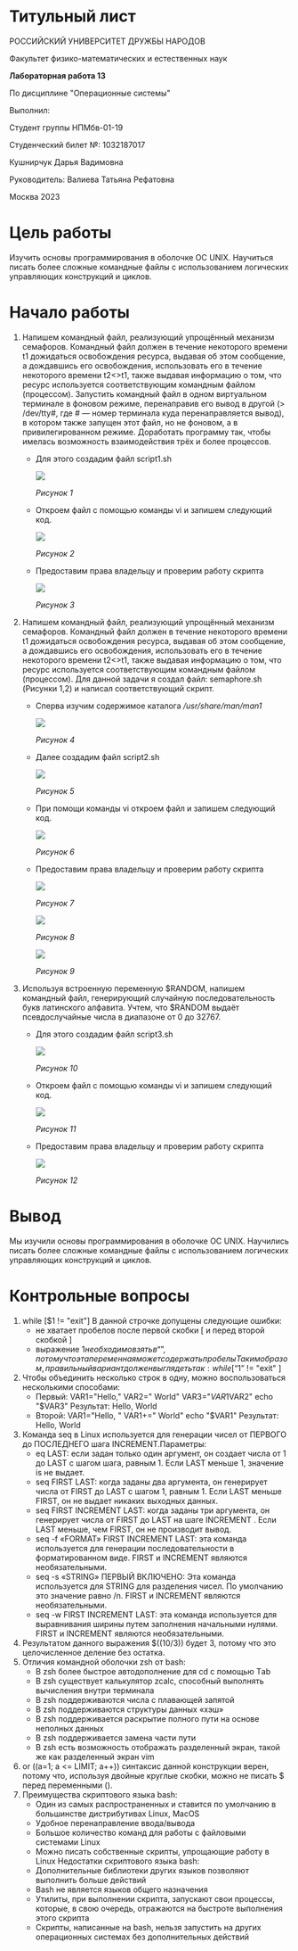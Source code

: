 ﻿# <a name="титульный-лист"></a>**Титульный лист**
РОССИЙСКИЙ УНИВЕРСИТЕТ ДРУЖБЫ НАРОДОВ

Факультет физико-математических и естественных наук




**Лабораторная работа 13**

По дисциплине "Операционные системы"






Выполнил:

Студент группы НПМбв-01-19

Студенческий билет №: 1032187017

Кушнирчук Дарья Вадимовна

Руководитель: Валиева Татьяна Рефатовна











Москва 2023

# <a name="цель-работы"></a>**Цель работы**
Изучить основы программирования в оболочке ОС UNIX. Научиться писать более сложные командные файлы с использованием логических управляющих конструкций и циклов.
# <a name="начало-работы"></a>**Начало работы**
1. Напишем командный файл, реализующий упрощённый механизм семафоров. Командный файл должен в течение некоторого времени t1 дожидаться освобождения ресурса, выдавая об этом сообщение, а дождавшись его освобождения, использовать его в течение некоторого времени t2<>t1, также выдавая информацию о том, что ресурс используется соответствующим командным файлом (процессом). Запустить командный файл в одном виртуальном терминале в фоновом режиме, перенаправив его вывод в другой (> /dev/tty#, где # — номер терминала куда перенаправляется вывод), в котором также запущен этот файл, но не фоновом, а в привилегированном режиме. Доработать программу так, чтобы имелась возможность взаимодействия трёх и более процессов.
   - Для этого создадим файл script1.sh

     ![](Aspose.Words.638a2580-64a7-4180-aead-5a80c2fa5fe6.001.png)

     *Рисунок 1*
   - Откроем файл с помощью команды vi и запишем следующий код.

     ![](Aspose.Words.638a2580-64a7-4180-aead-5a80c2fa5fe6.002.png)

     *Рисунок 2*
   - Предоставим права владельцу и проверим работу скрипта

     ![](Aspose.Words.638a2580-64a7-4180-aead-5a80c2fa5fe6.003.png)

     *Рисунок 3*
1. Напишем командный файл, реализующий упрощённый механизм семафоров. Командный файл должен в течение некоторого времени t1 дожидаться освобождения ресурса, выдавая об этом сообщение, а дождавшись его освобождения, использовать его в течение некоторого времени t2<>t1, также выдавая информацию о том, что ресурс используется соответствующим командным файлом (процессом). Для данной задачи я создал файл: semaphore.sh (Рисунки 1,2) и написал соответствующий скрипт.
   - Сперва изучим содержимое каталога */usr/share/man/man1*

     ![](Aspose.Words.638a2580-64a7-4180-aead-5a80c2fa5fe6.004.png)

     *Рисунок 4*
   - Далее создадим файл script2.sh

     ![](Aspose.Words.638a2580-64a7-4180-aead-5a80c2fa5fe6.005.png)

     *Рисунок 5*
   - При помощи команды vi откроем файл и запишем следующий код.

     ![](Aspose.Words.638a2580-64a7-4180-aead-5a80c2fa5fe6.006.png)

     *Рисунок 6*
   - Предоставим права владельцу и проверим работу скрипта

     ![](Aspose.Words.638a2580-64a7-4180-aead-5a80c2fa5fe6.007.png)

     *Рисунок 7*

     ![](Aspose.Words.638a2580-64a7-4180-aead-5a80c2fa5fe6.008.jpeg)

     *Рисунок 8*

     ![](Aspose.Words.638a2580-64a7-4180-aead-5a80c2fa5fe6.009.jpeg)

     *Рисунок 9*
1. Используя встроенную переменную $RANDOM, напишем командный файл, генерирующий случайную последовательность букв латинского алфавита. Учтем, что $RANDOM выдаёт псевдослучайные числа в диапазоне от 0 до 32767.
   - Для этого создадим файл script3.sh

     ![](Aspose.Words.638a2580-64a7-4180-aead-5a80c2fa5fe6.010.png)

     *Рисунок 10*
   - Откроем файл с помощью команды vi и запишем следующий код.

     ![](Aspose.Words.638a2580-64a7-4180-aead-5a80c2fa5fe6.011.png)

     *Рисунок 11*
   - Предоставим права владельцу и проверим работу скрипта

     ![](Aspose.Words.638a2580-64a7-4180-aead-5a80c2fa5fe6.012.png)

     *Рисунок 12*
# <a name="вывод"></a>**Вывод**
Мы изучили основы программирования в оболочке ОС UNIX. Научились писать более сложные командные файлы с использованием логических управляющих конструкций и циклов.
# <a name="контрольные-вопросы"></a>**Контрольные вопросы**
1. while [$1 != "exit"] В данной строчке допущены следующие ошибки:
   - не хватает пробелов после первой скобки [ и перед второй скобкой ]
   - выражение $1 необходимо взять в “”, потому что эта переменная может содержать пробелы Таким образом, правильный вариант должен выглядеть так: while [ “$1” != "exit" ]
1. Чтобы объединить несколько строк в одну, можно воспользоваться несколькими способами:
   - Первый: VAR1="Hello," VAR2=" World" VAR3="$VAR1$VAR2" echo "$VAR3" Результат: Hello, World
   - Второй: VAR1="Hello, " VAR1+=" World" echo "$VAR1" Результат: Hello, World
1. Команда seq в Linux используется для генерации чисел от ПЕРВОГО до ПОСЛЕДНЕГО шага INCREMENT.Параметры:
   - eq LAST: если задан только один аргумент, он создает числа от 1 до LAST с шагом шага, равным 1. Если LAST меньше 1, значение is не выдает.
   - seq FIRST LAST: когда заданы два аргумента, он генерирует числа от FIRST до LAST с шагом 1, равным 1. Если LAST меньше FIRST, он не выдает никаких выходных данных.
   - seq FIRST INCREMENT LAST: когда заданы три аргумента, он генерирует числа от FIRST до LAST на шаге INCREMENT . Если LAST меньше, чем FIRST, он не производит вывод.
   - seq -f «FORMAT» FIRST INCREMENT LAST: эта команда используется для генерации последовательности в форматированном виде. FIRST и INCREMENT являются необязательными.
   - seq -s «STRING» ПЕРВЫЙ ВКЛЮЧЕНО: Эта команда используется для STRING для разделения чисел. По умолчанию это значение равно /n. FIRST и INCREMENT являются необязательными.
   - seq -w FIRST INCREMENT LAST: эта команда используется для выравнивания ширины путем заполнения начальными нулями. FIRST и INCREMENT являются необязательными.
1. Результатом данного выражения $((10/3)) будет 3, потому что это целочисленное деление без остатка.
1. Отличия командной оболочки zsh от bash:
   - В zsh более быстрое автодополнение для cd с помощью Тab
   - В zsh существует калькулятор zcalc, способный выполнять вычисления внутри терминала
   - В zsh поддерживаются числа с плавающей запятой
   - В zsh поддерживаются структуры данных «хэш»
   - В zsh поддерживается раскрытие полного пути на основе неполных данных
   - В zsh поддерживается замена части пути
   - В zsh есть возможность отображать разделенный экран, такой же как разделенный экран vim
1. or ((a=1; a <= LIMIT; a++)) синтаксис данной конструкции верен, потому что, используя двойные круглые скобки, можно не писать $ перед переменными ().
1. Преимущества скриптового языка bash:
   - Один из самых распространенных и ставится по умолчанию в большинстве дистрибутивах Linux, MacOS
   - Удобное перенаправление ввода/вывода
   - Большое количество команд для работы с файловыми системами Linux
   - Можно писать собственные скрипты, упрощающие работу в Linux Недостатки скриптового языка bash:
   - Дополнительные библиотеки других языков позволяют выполнить больше действий
   - Bash не является языков общего назначения
   - Утилиты, при выполнении скрипта, запускают свои процессы, которые, в свою очередь, отражаются на быстроте выполнения этого скрипта
   - Скрипты, написанные на bash, нельзя запустить на других операционных системах без дополнительных действий
